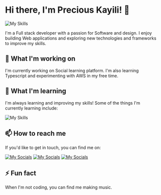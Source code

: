 # Hi there, I'm Precious Kayili! 👋
![My Skills](https://skillicons.dev/icons?i=js,ts,php,nodejs,react,mongodb,express,vscode,mysql,tailwind,bootstrap)

I'm a Full stack developer with a passion for Software and design. I enjoy building Web applications and exploring new technologies and frameworks to improve my skills.

## 🔭 What I'm working on
I'm currently working on Social learning platform. I'm also learning Typescript and experimenting with AWS in my free time.

## 🌱 What I'm learning
I'm always learning and improving my skills! Some of the things I'm currently learning include:

![My Skills](https://skillicons.dev/icons?i=laravel,aws)

## 📫 How to reach me
If you'd like to get in touch, you can find me on:

[![My Socials](https://skillicons.dev/icons?i=twitter)](https://twitter.com/preshkayili)
[![My Socials](https://skillicons.dev/icons?i=stackoverflow)](https://stackoverflow.com/users/13853007)
[![My Socials](https://skillicons.dev/icons?i=instagram)](https://instagram.com/preciouskayili)

## ⚡ Fun fact
When I'm not coding, you can find me making music.
